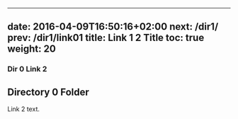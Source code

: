 
---
date: 2016-04-09T16:50:16+02:00
next: /dir1/
prev: /dir1/link01
title: Link 1 2 Title
toc: true
weight: 20
---

### Dir 0 Link 2

## Directory 0 Folder 

Link 2 text.
